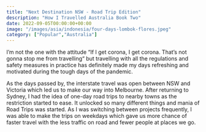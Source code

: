 ```yaml
---
title: "Next Destination NSW - Road Trip Edition"
description: "How I Travelled Australia Book Two"
date: 2022-09-05T00:00:00+00:00
image: "/images/asia/indonesia/four-days-lombok-flores.jpeg"
category: ["Popular","Australia"]
---
```

I’m not the one with the attitude “If I get corona, I get corona. That’s not gonna stop me from travelling“ but travelling with all the regulations and safety measures in practice has definitely made my days refreshing and motivated during the tough days of the pandemic. 

As the days passed by, the interstate travel was open between NSW and Victoria which led us to make our way into Melbourne. After returning to Sydney, I had the idea of one-day road trips to nearby towns as the restriction started to ease. It unlocked so many different things and mania of Road Trips was started. As I was switching between projects frequently, I was able to make the trips on weekdays which gave us more chance of faster travel with the less traffic on road and fewer people at places we go.